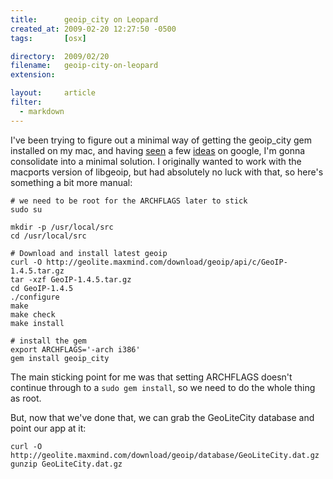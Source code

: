 ```yaml
---
title:      geoip_city on Leopard
created_at: 2009-02-20 12:27:50 -0500
tags:       [osx]

directory:  2009/02/20
filename:   geoip-city-on-leopard
extension:  

layout:     article
filter:     
  - markdown
---
```


I've been trying to figure out a minimal way of getting the geoip_city gem installed on my mac, and having [seen][] a few [ideas][] on google, I'm gonna consolidate into a minimal solution.  I originally wanted to work with the macports version of libgeoip, but had absolutely no luck with that, so here's something a bit more manual:

[seen]: http://snippets.aktagon.com/snippets/179-Geolocation-with-MaxMind-s-GeoIP-and-the-geoip-city-RubyGem
[ideas]: http://www.rubynarails.com/22/8/2008/how-to-install-geoip_city-gem-on-leopard

    # we need to be root for the ARCHFLAGS later to stick
    sudo su
  
    mkdir -p /usr/local/src
    cd /usr/local/src
  
    # Download and install latest geoip
    curl -O http://geolite.maxmind.com/download/geoip/api/c/GeoIP-1.4.5.tar.gz
    tar -xzf GeoIP-1.4.5.tar.gz
    cd GeoIP-1.4.5
    ./configure
    make
    make check
    make install
  
    # install the gem
    export ARCHFLAGS='-arch i386'
    gem install geoip_city

The main sticking point for me was that setting ARCHFLAGS doesn't continue through to a `sudo gem install`, so we need to do the whole thing as root.

But, now that we've done that, we can grab the GeoLiteCity database and point our app at it:

    curl -O http://geolite.maxmind.com/download/geoip/database/GeoLiteCity.dat.gz
    gunzip GeoLiteCity.dat.gz
